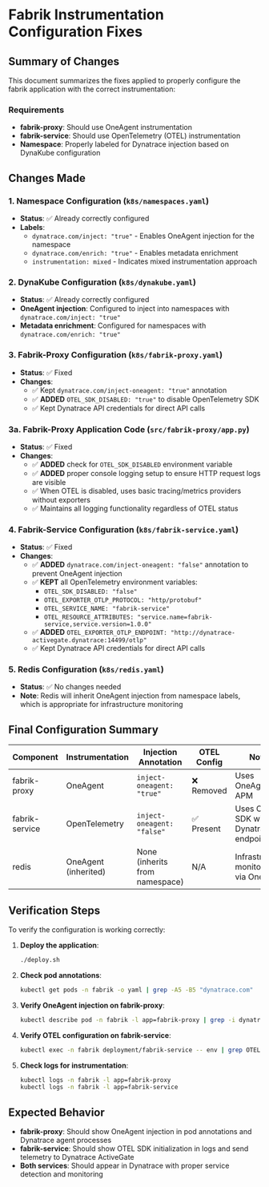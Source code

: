 # Fabrik Instrumentation Configuration Fixes

## Summary of Changes

This document summarizes the fixes applied to properly configure the fabrik application with the correct instrumentation:

### Requirements
- **fabrik-proxy**: Should use OneAgent instrumentation
- **fabrik-service**: Should use OpenTelemetry (OTEL) instrumentation
- **Namespace**: Properly labeled for Dynatrace injection based on DynaKube configuration

## Changes Made

### 1. Namespace Configuration (`k8s/namespaces.yaml`)
- **Status**: ✅ Already correctly configured
- **Labels**:
  - `dynatrace.com/inject: "true"` - Enables OneAgent injection for the namespace
  - `dynatrace.com/enrich: "true"` - Enables metadata enrichment
  - `instrumentation: mixed` - Indicates mixed instrumentation approach

### 2. DynaKube Configuration (`k8s/dynakube.yaml`)
- **Status**: ✅ Already correctly configured
- **OneAgent injection**: Configured to inject into namespaces with `dynatrace.com/inject: "true"`
- **Metadata enrichment**: Configured for namespaces with `dynatrace.com/enrich: "true"`

### 3. Fabrik-Proxy Configuration (`k8s/fabrik-proxy.yaml`)
- **Status**: ✅ Fixed
- **Changes**:
  - ✅ Kept `dynatrace.com/inject-oneagent: "true"` annotation
  - ✅ **ADDED** `OTEL_SDK_DISABLED: "true"` to disable OpenTelemetry SDK
  - ✅ Kept Dynatrace API credentials for direct API calls

### 3a. Fabrik-Proxy Application Code (`src/fabrik-proxy/app.py`)
- **Status**: ✅ Fixed
- **Changes**:
  - ✅ **ADDED** check for `OTEL_SDK_DISABLED` environment variable
  - ✅ **ADDED** proper console logging setup to ensure HTTP request logs are visible
  - ✅ When OTEL is disabled, uses basic tracing/metrics providers without exporters
  - ✅ Maintains all logging functionality regardless of OTEL status

### 4. Fabrik-Service Configuration (`k8s/fabrik-service.yaml`)
- **Status**: ✅ Fixed
- **Changes**:
  - ✅ **ADDED** `dynatrace.com/inject-oneagent: "false"` annotation to prevent OneAgent injection
  - ✅ **KEPT** all OpenTelemetry environment variables:
    - `OTEL_SDK_DISABLED: "false"`
    - `OTEL_EXPORTER_OTLP_PROTOCOL: "http/protobuf"`
    - `OTEL_SERVICE_NAME: "fabrik-service"`
    - `OTEL_RESOURCE_ATTRIBUTES: "service.name=fabrik-service,service.version=1.0.0"`
  - ✅ **ADDED** `OTEL_EXPORTER_OTLP_ENDPOINT: "http://dynatrace-activegate.dynatrace:14499/otlp"`
  - ✅ Kept Dynatrace API credentials for direct API calls

### 5. Redis Configuration (`k8s/redis.yaml`)
- **Status**: ✅ No changes needed
- **Note**: Redis will inherit OneAgent injection from namespace labels, which is appropriate for infrastructure monitoring

## Final Configuration Summary

| Component | Instrumentation | Injection Annotation | OTEL Config | Notes |
|-----------|----------------|---------------------|-------------|-------|
| fabrik-proxy | OneAgent | `inject-oneagent: "true"` | ❌ Removed | Uses OneAgent for APM |
| fabrik-service | OpenTelemetry | `inject-oneagent: "false"` | ✅ Present | Uses OTEL SDK with Dynatrace endpoint |
| redis | OneAgent (inherited) | None (inherits from namespace) | N/A | Infrastructure monitoring via OneAgent |

## Verification Steps

To verify the configuration is working correctly:

1. **Deploy the application**:
   ```bash
   ./deploy.sh
   ```

2. **Check pod annotations**:
   ```bash
   kubectl get pods -n fabrik -o yaml | grep -A5 -B5 "dynatrace.com"
   ```

3. **Verify OneAgent injection on fabrik-proxy**:
   ```bash
   kubectl describe pod -n fabrik -l app=fabrik-proxy | grep -i dynatrace
   ```

4. **Verify OTEL configuration on fabrik-service**:
   ```bash
   kubectl exec -n fabrik deployment/fabrik-service -- env | grep OTEL
   ```

5. **Check logs for instrumentation**:
   ```bash
   kubectl logs -n fabrik -l app=fabrik-proxy
   kubectl logs -n fabrik -l app=fabrik-service
   ```

## Expected Behavior

- **fabrik-proxy**: Should show OneAgent injection in pod annotations and Dynatrace agent processes
- **fabrik-service**: Should show OTEL SDK initialization in logs and send telemetry to Dynatrace ActiveGate
- **Both services**: Should appear in Dynatrace with proper service detection and monitoring

